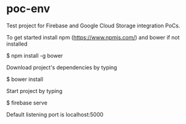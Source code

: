 # poc-env
Test project for Firebase and Google Cloud Storage integration PoCs.

To get started install npm (https://www.npmjs.com/) and bower if not installed

$ npm install -g bower

Download project's dependencies by typing

$ bower install

Start project by typing

$ firebase serve

Default listening port is localhost:5000
